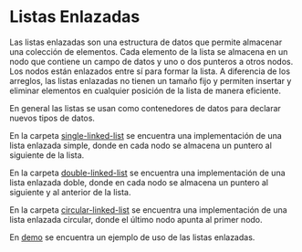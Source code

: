 # Listas Enlazadas
Las listas enlazadas son una estructura de datos que permite almacenar una colección de elementos. Cada elemento de la lista se almacena en un nodo que contiene un campo de datos y uno o dos punteros a otros nodos. Los nodos están enlazados entre sí para formar la lista.
A diferencia de los arreglos, las listas enlazadas no tienen un tamaño fijo y permiten insertar y eliminar elementos en cualquier posición de la lista de manera eficiente.

En general las listas se usan como contenedores de datos para declarar nuevos tipos de datos.

En la carpeta [single-linked-list](./single-linked-list) se encuentra una implementación de una lista enlazada simple, donde en cada nodo se almacena un puntero al siguiente de la lista.

En la carpeta [double-linked-list](./double-linked-list) se encuentra una implementación de una lista enlazada doble, donde en cada nodo se almacena un puntero al siguiente y al anterior de la lista.

En la carpeta [circular-linked-list](./circular-linked-list) se encuentra una implementación de una lista enlazada circular, donde el último nodo apunta al primer nodo.

En [demo](./demo/main.go) se encuentra un ejemplo de uso de las listas enlazadas.
